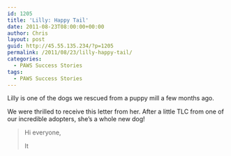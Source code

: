```yaml
---
id: 1205
title: 'Lilly: Happy Tail'
date: 2011-08-23T08:00:00+00:00
author: Chris
layout: post
guid: http://45.55.135.234/?p=1205
permalink: /2011/08/23/lilly-happy-tail/
categories:
  - PAWS Success Stories
tags:
  - PAWS Success Stories
---
```

Lilly is one of the dogs we rescued from a puppy mill a few months ago. 

We were thrilled to receive this letter from her. After a little TLC from one of our incredible adopters, she&#8217;s a whole new dog!

> Hi everyone,
> 
> It
